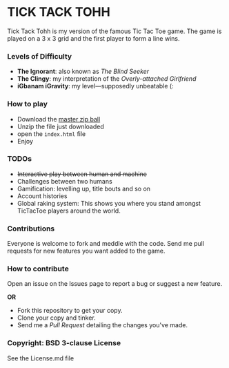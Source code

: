 TICK TACK TOHH
===

Tick Tack Tohh is my version of the famous Tic Tac Toe game. The game is played on a 3 x 3 grid and the first player to form a line wins.



### Levels of Difficulty

* **The Ignorant**: also known as *The Blind Seeker*
* **The Clingy**: my interpretation of the *Overly-attached Girlfriend*
* **iGbanam iGravity**: my level—supposedly unbeatable (:

### How to play

* Download the [master zip ball](https://github.com/igravity/tick-tack-tohh/archive/master.zip)
* Unzip the file just downloaded
* open the `index.html` file
* Enjoy

### TODOs

* ~~Interactive play between human and machine~~
* Challenges between two humans
* Gamification: levelling up, title bouts and so on
* Account histories
* Global raking system: This shows you where you stand amongst TicTacToe players around the world.

### Contributions

Everyone is welcome to fork and meddle with the code. Send me pull requests for new features you want added to the game.

### How to contribute

Open an issue on the Issues page to report a bug or suggest a new feature.

**OR**

* Fork this repository to get your copy.
* Clone your copy and tinker.
* Send me a *Pull Request* detailing the changes you've made.

### Copyright: BSD 3-clause License

See the License.md file
